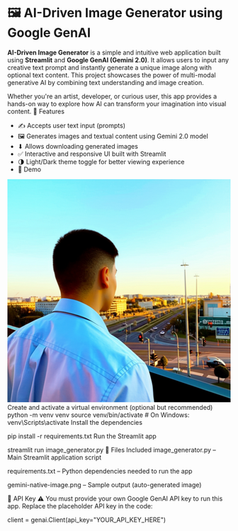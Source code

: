 # 🖼 AI-Driven Image Generator using Google GenAI
**AI-Driven Image Generator** is a simple and intuitive web application built using **Streamlit** and **Google GenAI (Gemini 2.0)**. It allows users to input any creative text prompt and instantly generate a unique image along with optional text content. This project showcases the power of multi-modal generative AI by combining text understanding and image creation.

Whether you're an artist, developer, or curious user, this app provides a hands-on way to explore how AI can transform your imagination into visual content.
🚀 Features

- ✍️ Accepts user text input (prompts)
- 🖼️ Generates images and textual content using Gemini 2.0 model
- ⬇ Allows downloading generated images
- ✅ Interactive and responsive UI built with Streamlit
- 🌗 Light/Dark theme toggle for better viewing experience
- 📸 Demo

![App Screenshot](./gemini-native-image.png)
Create and activate a virtual environment (optional but recommended)
python -m venv venv
source venv/bin/activate  # On Windows: venv\Scripts\activate
Install the dependencies

pip install -r requirements.txt
Run the Streamlit app

streamlit run image_generator.py
📁 Files Included
image_generator.py – Main Streamlit application script

requirements.txt – Python dependencies needed to run the app

gemini-native-image.png – Sample output (auto-generated image)

🔑 API Key
⚠ You must provide your own Google GenAI API key to run this app.
Replace the placeholder API key in the code:

client = genai.Client(api_key="YOUR_API_KEY_HERE")
